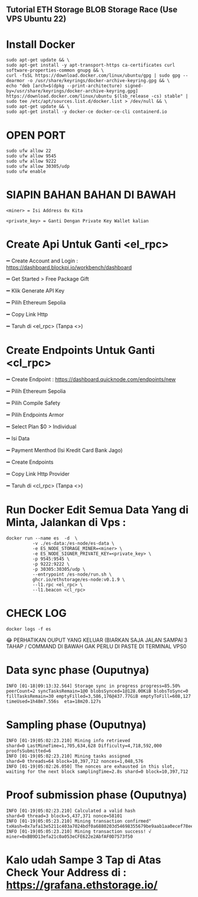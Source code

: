 ##  Tutorial ETH Storage BLOB Storage Race (Use VPS Ubuntu 22)

# Install Docker
```
sudo apt-get update && \
sudo apt-get install -y apt-transport-https ca-certificates curl software-properties-common gnupg && \
curl -fsSL https://download.docker.com/linux/ubuntu/gpg | sudo gpg --dearmor -o /usr/share/keyrings/docker-archive-keyring.gpg && \
echo "deb [arch=$(dpkg --print-architecture) signed-by=/usr/share/keyrings/docker-archive-keyring.gpg] https://download.docker.com/linux/ubuntu $(lsb_release -cs) stable" | sudo tee /etc/apt/sources.list.d/docker.list > /dev/null && \
sudo apt-get update && \
sudo apt-get install -y docker-ce docker-ce-cli containerd.io
```
# OPEN PORT
```
sudo ufw allow 22
sudo ufw allow 9545
sudo ufw allow 9222
sudo ufw allow 30305/udp
sudo ufw enable
```
# SIAPIN BAHAN BAHAN DI BAWAH
```
<miner> = Isi Address 0x Kita

<private_key> = Ganti Dengan Private Key Wallet kalian
```
# Create Api Untuk Ganti <el_rpc>

➖ Create Account and Login : https://dashboard.blockpi.io/workbench/dashboard

➖ Get Started > Free Package Gift

➖ Klik Generate API Key

➖ Pilih Ethereum Sepolia

➖ Copy Link Http

➖ Taruh di <el_rpc> (Tanpa <>)

# Create Endpoints Untuk Ganti  <cl_rpc>

➖ Create Endpoint : https://dashboard.quicknode.com/endpoints/new

➖ Pilih Ethereum Sepolia

➖ Pilih Compile Safety

➖ Pilih Endpoints Armor

➖ Select Plan $0 > Individual

➖ Isi Data

➖ Payment Menthod (Isi Kredit Card Bank Jago)

➖ Create Endpoints

➖ Copy Link Http Provider

➖ Taruh di <cl_rpc> (Tanpa <>)

# Run Docker Edit Semua Data Yang di Minta, Jalankan di Vps  :
```
docker run --name es  -d  \
          -v ./es-data:/es-node/es-data \
          -e ES_NODE_STORAGE_MINER=<miner> \
          -e ES_NODE_SIGNER_PRIVATE_KEY=<private_key> \
          -p 9545:9545 \
          -p 9222:9222 \
          -p 30305:30305/udp \
          --entrypoint /es-node/run.sh \
          ghcr.io/ethstorage/es-node:v0.1.9 \
          --l1.rpc <el_rpc> \
          --l1.beacon <cl_rpc>
```
# CHECK LOG 
```
docker logs -f es 
```
😂 PERHATIKAN OUPUT YANG KELUAR (BIARKAN SAJA JALAN SAMPAI 3 TAHAP / COMMAND DI BAWAH GAK PERLU DI PASTE DI TERMINAL VPS0

# Data sync phase (Ouputnya)
```
INFO [01-18|09:13:32.564] Storage sync in progress progress=85.50% peerCount=2 syncTasksRemain=1@0 blobsSynced=1@128.00KiB blobsToSync=0 fillTasksRemain=30 emptyFilled=3,586,176@437.77GiB emptyToFill=608,127   timeUsed=1h48m7.556s  eta=18m20.127s
```
# Sampling phase (Ouputnya)
```
INFO [01-19|05:02:23.210] Mining info retrieved                    shard=0 LastMineTime=1,705,634,628 Difficulty=4,718,592,000 proofsSubmitted=6
INFO [01-19|05:02:23.210] Mining tasks assigned                    shard=0 threads=64 block=10,397,712 nonces=1,048,576
INFO [01-19|05:02:26.050] The nonces are exhausted in this slot, waiting for the next block samplingTime=2.8s shard=0 block=10,397,712
```
# Proof submission phase (Ouputnya)
```
INFO [01-19|05:02:23.210] Calculated a valid hash                  shard=0 thread=3 block=5,437,371 nonce=58101
INFO [01-19|05:05:23.210] Mining transaction confirmed"            txHash=0x7afa13e5211c403a7024bdf0a6880203d54698355679be9aab1aa0ecef78eecd
INFO [01-19|05:05:23.210] Mining transaction success! √            miner=0xBB9D13efa21c0a053eCFE622e2AbfAF0D7573f50
```
# Kalo udah Sampe 3 Tap di Atas Check Your Address di : https://grafana.ethstorage.io/
